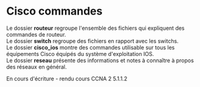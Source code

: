 # Cisco commandes

Le dossier **routeur** regroupe l'ensemble des fichiers qui expliquent des commandes de routeur.  
Le dossier **switch** regroupe des fichiers en rapport avec les switchs.  
Le dossier **cisco_ios** montre des commandes utilisable sur tous les équipements Cisco équipés du système d'exploitation IOS.  
Le dossier **reseau** présente des informations et notes à connaître à propos des réseaux en général.  

En cours d'écriture - rendu cours CCNA 2 5.1.1.2